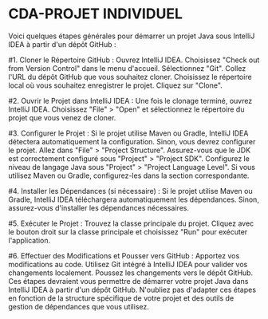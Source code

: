 # CDA-PROJET INDIVIDUEL

Voici quelques étapes générales pour démarrer un projet Java sous IntelliJ IDEA à partir d'un dépôt GitHub :

#1. Cloner le Répertoire GitHub :
Ouvrez IntelliJ IDEA.
Choisissez "Check out from Version Control" dans le menu d'accueil.
Sélectionnez "Git".
Collez l'URL du dépôt GitHub que vous souhaitez cloner.
Choisissez le répertoire local où vous souhaitez enregistrer le projet.
Cliquez sur "Clone".


#2. Ouvrir le Projet dans IntelliJ IDEA :
Une fois le clonage terminé, ouvrez IntelliJ IDEA.
Choisissez "File" > "Open" et sélectionnez le répertoire du projet que vous venez de cloner.


#3. Configurer le Projet :
Si le projet utilise Maven ou Gradle, IntelliJ IDEA détectera automatiquement la configuration. Sinon, vous devrez configurer le projet.
Allez dans "File" > "Project Structure".
Assurez-vous que le JDK est correctement configuré sous "Project" > "Project SDK".
Configurez le niveau de langage Java sous "Project" > "Project Language Level".
Si vous utilisez Maven ou Gradle, configurez-les dans la section correspondante.


#4. Installer les Dépendances (si nécessaire) :
Si le projet utilise Maven ou Gradle, IntelliJ IDEA téléchargera automatiquement les dépendances. Sinon, assurez-vous d'installer les dépendances nécessaires.


#5. Exécuter le Projet :
Trouvez la classe principale du projet.
Cliquez avec le bouton droit sur la classe principale et choisissez "Run" pour exécuter l'application.


#6. Effectuer des Modifications et Pousser vers GitHub :
Apportez vos modifications au code.
Utilisez Git intégré à IntelliJ IDEA pour valider vos changements localement.
Poussez les changements vers le dépôt GitHub.
Ces étapes devraient vous permettre de démarrer votre projet Java dans IntelliJ IDEA à partir d'un dépôt GitHub. N'oubliez pas d'adapter ces étapes en fonction de la structure spécifique de votre projet et des outils de gestion de dépendances que vous utilisez.
